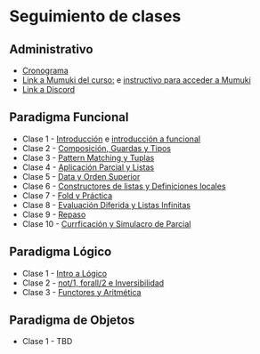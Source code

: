 # Seguimiento de clases

## Administrativo

* [Cronograma](https://docs.google.com/spreadsheets/d/1OY4voibS2ZSxcRx1drHdhehowkkpEN7nJaJu8NmBcew)
* [Link a Mumuki del curso:](https://mumuki.io/pdep-utn/join/8VNXew) e [instructivo para acceder a Mumuki](https://docs.google.com/document/d/1ZlTCiTum1wOeKtEIrHXYD8blItfgh2ThAuyteUUjrw4/edit) 
* [Link a Discord](https://discord.gg/YXDNx62YX2)

## Paradigma Funcional

* Clase 1 - [Introducción](https://github.com/pdep-st/seguimiento/blob/main/seguimiento/2022/intro.md) e [introducción a funcional](https://github.com/pdep-st/seguimiento/blob/main/seguimiento/2022/funcional/clase-1.md)
* Clase 2 - [Composición, Guardas y Tipos](https://github.com/pdep-st/seguimiento/blob/main/seguimiento/2022/funcional/clase-2.md)
* Clase 3 - [Pattern Matching y Tuplas](https://github.com/pdep-st/seguimiento/blob/main/seguimiento/2022/funcional/clase-3.md)
* Clase 4 - [Aplicación Parcial y Listas](https://github.com/pdep-st/seguimiento/blob/main/seguimiento/2022/funcional/clase-4.md)
* Clase 5 - [Data y Orden Superior](https://github.com/pdep-st/seguimiento/blob/main/seguimiento/2022/funcional/clase-5.md)
* Clase 6 - [Constructores de listas y Definiciones locales](https://github.com/pdep-st/seguimiento/blob/main/seguimiento/2022/funcional/clase-6.md)
* Clase 7 - [Fold y Práctica](https://github.com/pdep-st/seguimiento/blob/main/seguimiento/2022/funcional/clase-7.md)
* Clase 8 - [Evaluación Diferida y Listas Infinitas](https://github.com/pdep-st/seguimiento/blob/main/seguimiento/2022/funcional/clase-8.md)
* Clase 9 - [Repaso](https://github.com/pdep-st/seguimiento/blob/main/seguimiento/2022/funcional/clase-9.md)
* Clase 10 - [Currficación y Simulacro de Parcial](https://github.com/pdep-st/seguimiento/blob/main/seguimiento/2022/funcional/clase-9.md)


## Paradigma Lógico

* Clase 1 - [Intro a Lógico](https://github.com/pdep-st/seguimiento/blob/main/seguimiento/2022/logico/clase-1.md)
* Clase 2 - [not/1, forall/2 e Inversibilidad](https://github.com/pdep-st/seguimiento/blob/main/seguimiento/2022/logico/clase-2.md)
* Clase 3 - [Functores y Aritmética](https://github.com/pdep-st/seguimiento/blob/main/seguimiento/2022/logico/clase-3.md)


## Paradigma de Objetos

* Clase 1 - TBD
